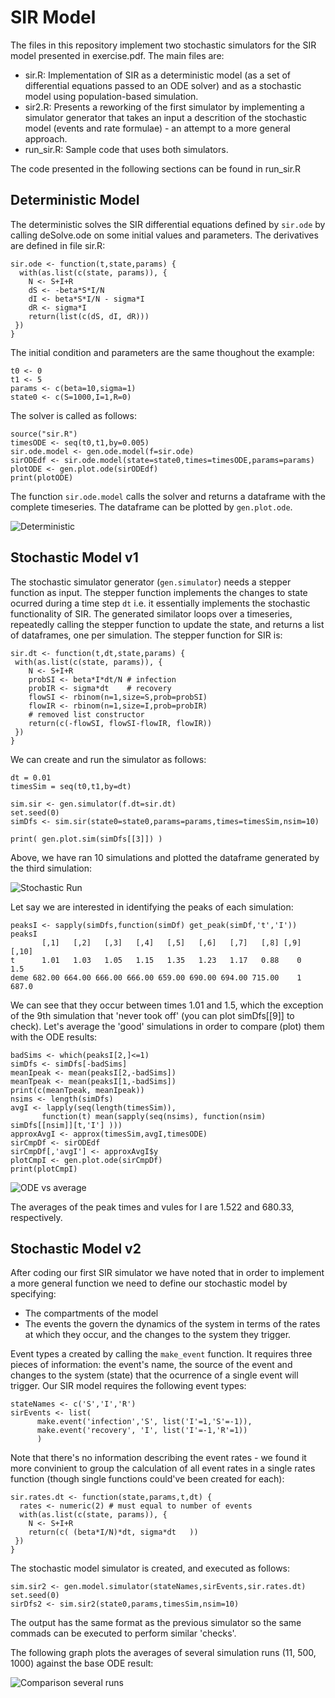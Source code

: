 # SIR Model

The files in this repository implement two stochastic simulators for the SIR model presented in exercise.pdf. The main files are:
* sir.R: Implementation of SIR as a deterministic model (as a set of differential equations passed to an ODE solver) and as a stochastic model using population-based simulation.
* sir2.R: Presents a reworking of the first simulator by implementing a simulator generator that takes an input a descrition of the stochastic model (events and rate formulae) - an attempt to a more general approach.
* run_sir.R: Sample code that uses both simulators. 

The code presented in the following sections can be found in run_sir.R

## Deterministic Model

The deterministic solves the SIR differential equations defined by `sir.ode` by calling deSolve.ode on some initial values and parameters. The derivatives are defined in file sir.R:
```
sir.ode <- function(t,state,params) {
  with(as.list(c(state, params)), {
    N <- S+I+R
    dS <- -beta*S*I/N
    dI <- beta*S*I/N - sigma*I
    dR <- sigma*I
    return(list(c(dS, dI, dR)))
 })
}
```

The initial condition and parameters are the same thoughout the example:
```
t0 <- 0
t1 <- 5
params <- c(beta=10,sigma=1)
state0 <- c(S=1000,I=1,R=0)
```
The solver is called as follows:
```
source("sir.R")
timesODE <- seq(t0,t1,by=0.005)
sir.ode.model <- gen.ode.model(f=sir.ode)
sirODEdf <- sir.ode.model(state=state0,times=timesODE,params=params)
plotODE <- gen.plot.ode(sirODEdf)
print(plotODE)
```
The function `sir.ode.model` calls the solver and returns a dataframe with the complete timeseries. The dataframe can be plotted by `gen.plot.ode`.

![Deterministic](sir_ode.png)


## Stochastic Model v1

The stochastic simulator generator (`gen.simulator`) needs a stepper function as input. The stepper function implements the changes to state ocurred during a time step `dt` i.e. it essentially implements the stochastic functionality of SIR. The generated similator loops over a timeseries, repeatedly calling the stepper function to update the state, and returns a list of dataframes, one per simulation. The stepper function for SIR is:
```
sir.dt <- function(t,dt,state,params) {
 with(as.list(c(state, params)), {
    N <- S+I+R
    probSI <- beta*I*dt/N # infection
    probIR <- sigma*dt    # recovery
    flowSI <- rbinom(n=1,size=S,prob=probSI)
    flowIR <- rbinom(n=1,size=I,prob=probIR)
    # removed list constructor
    return(c(-flowSI, flowSI-flowIR, flowIR))
 })
}

```

We can create and run the simulator as follows:
```
dt = 0.01
timesSim = seq(t0,t1,by=dt)

sim.sir <- gen.simulator(f.dt=sir.dt)
set.seed(0)
simDfs <- sim.sir(state0=state0,params=params,times=timesSim,nsim=10)

print( gen.plot.sim(simDfs[[3]]) )
```
Above, we have ran 10 simulations and plotted the dataframe generated by the third simulation:

![Stochastic Run](sir_sim3.png)

Let say we are interested in identifying the peaks of each simulation:
```
peaksI <- sapply(simDfs,function(simDf) get_peak(simDf,'t','I'))
peaksI
       [,1]   [,2]   [,3]   [,4]   [,5]   [,6]   [,7]   [,8] [,9] [,10]
t      1.01   1.03   1.05   1.15   1.35   1.23   1.17   0.88    0   1.5
deme 682.00 664.00 666.00 666.00 659.00 690.00 694.00 715.00    1 687.0
```
We can see that they occur between times 1.01 and 1.5, which the exception of the 9th simulation that 'never took off' (you can plot simDfs[[9]] to check). Let's average the 'good' simulations in order to compare (plot) them with the ODE results:
```
badSims <- which(peaksI[2,]<=1)
simDfs <- simDfs[-badSims]
meanIpeak <- mean(peaksI[2,-badSims])
meanTpeak <- mean(peaksI[1,-badSims])
print(c(meanTpeak, meanIpeak))
nsims <- length(simDfs)
avgI <- lapply(seq(length(timesSim)), 
       function(t) mean(sapply(seq(nsims), function(nsim) simDfs[[nsim]][t,'I'] )))
approxAvgI <- approx(timesSim,avgI,timesODE)
sirCmpDf <- sirODEdf
sirCmpDf[,'avgI'] <- approxAvgI$y
plotCmpI <- gen.plot.ode(sirCmpDf)
print(plotCmpI)
```

![ODE vs average](sir_cmp.png)

The averages of the peak times and vules for I are 1.522 and 680.33, respectively.

## Stochastic Model v2

After coding our first SIR simulator we have noted that in order to implement a more general function we need to define our stochastic model by specifying:
* The compartments of the model
* The events the govern the dynamics of the system in terms of the rates at which they occur, and the changes to the system they trigger.

Event types a created by calling the  `make_event` function. It requires three pieces of information: the event's name, the source of the event and changes to the system (state) that the ocurrence of a single event will trigger. Our SIR model requires the following event types:
```
stateNames <- c('S','I','R')
sirEvents <- list(
	  make.event('infection','S', list('I'=1,'S'=-1)),
	  make.event('recovery', 'I', list('I'=-1,'R'=1))
	  )
```
Note that there's no information describing the event rates - we found it more convinient to group the calculation of all event rates in a single rates function (though single functions could've been created for each):
```
sir.rates.dt <- function(state,params,t,dt) {
  rates <- numeric(2) # must equal to number of events
  with(as.list(c(state, params)), {
    N <- S+I+R
    return(c( (beta*I/N)*dt, sigma*dt   ))
 })
}
```
The stochastic model simulator is created, and executed  as follows:
```
sim.sir2 <- gen.model.simulator(stateNames,sirEvents,sir.rates.dt)
set.seed(0)
sirDfs2 <- sim.sir2(state0,params,timesSim,nsim=10)
```

The output has the same format as the previous simulator so the  same commads can be executed to perform similar 'checks'.

The following graph plots the averages of several simulation runs (11, 500, 1000) against the base ODE result:

![Comparison several runs](sir_cmp_all.png)




